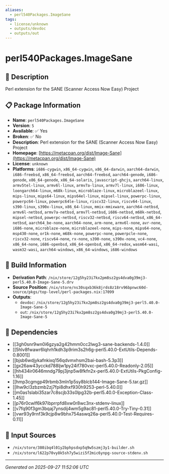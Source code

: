 ```yaml
---
aliases:
  - perl540Packages.ImageSane
tags:
  - license/unknown
  - outputs/devdoc
  - outputs/out
---
```


# perl540Packages.ImageSane

## 📝 Description

Perl extension for the SANE (Scanner Access Now Easy) Project

## 📋 Package Information

- **Name**: `perl540Packages.ImageSane`
- **Version**: `5`
- **Available**: ✅ Yes
- **Broken**: ✅ No
- **Description**: Perl extension for the SANE (Scanner Access Now Easy) Project
- **Homepage**: [https://metacpan.org/dist/Image-Sane](https://metacpan.org/dist/Image-Sane)
- **License**: `unknown`
- **Platforms**: `i686-cygwin`, `x86_64-cygwin`, `x86_64-darwin`, `aarch64-darwin`, `i686-freebsd`, `x86_64-freebsd`, `aarch64-freebsd`, `aarch64-genode`, `i686-genode`, `x86_64-genode`, `x86_64-solaris`, `javascript-ghcjs`, `aarch64-linux`, `armv5tel-linux`, `armv6l-linux`, `armv7a-linux`, `armv7l-linux`, `i686-linux`, `loongarch64-linux`, `m68k-linux`, `microblaze-linux`, `microblazeel-linux`, `mips-linux`, `mips64-linux`, `mips64el-linux`, `mipsel-linux`, `powerpc-linux`, `powerpc64-linux`, `powerpc64le-linux`, `riscv32-linux`, `riscv64-linux`, `s390-linux`, `s390x-linux`, `x86_64-linux`, `mmix-mmixware`, `aarch64-netbsd`, `armv6l-netbsd`, `armv7a-netbsd`, `armv7l-netbsd`, `i686-netbsd`, `m68k-netbsd`, `mipsel-netbsd`, `powerpc-netbsd`, `riscv32-netbsd`, `riscv64-netbsd`, `x86_64-netbsd`, `aarch64_be-none`, `aarch64-none`, `arm-none`, `armv6l-none`, `avr-none`, `i686-none`, `microblaze-none`, `microblazeel-none`, `mips-none`, `mips64-none`, `msp430-none`, `or1k-none`, `m68k-none`, `powerpc-none`, `powerpcle-none`, `riscv32-none`, `riscv64-none`, `rx-none`, `s390-none`, `s390x-none`, `vc4-none`, `x86_64-none`, `i686-openbsd`, `x86_64-openbsd`, `x86_64-redox`, `wasm64-wasi`, `wasm32-wasi`, `aarch64-windows`, `x86_64-windows`, `i686-windows`

## 🔧 Build Information

- **Derivation Path**: `/nix/store/12g5hy23i7kx2pm8sz2gs4dva0g39mj3-perl5.40.0-Image-Sane-5.drv`
- **Source Position**: `/nix/store/ns30sqxb36k8jrds8z18rv96bpnwc60d-source/pkgs/top-level/perl-packages.nix:17099`
- **Outputs**:
  - `devdoc`:  `/nix/store/12g5hy23i7kx2pm8sz2gs4dva0g39mj3-perl5.40.0-Image-Sane-5`
  - `out`:  `/nix/store/12g5hy23i7kx2pm8sz2gs4dva0g39mj3-perl5.40.0-Image-Sane-5`

## 🔗 Dependencies

- [[3gh0snr9wn0i6gzya2g42hmm0cc2lwg3-sane-backends-1.4.0]]
- [[5hlv8fwawr6lqhrh1kdh3p9rim3s2h6g-perl5.40.0-ExtUtils-Depends-0.8001]]
- [[bjsb6wdjykafnkixq156qdvmxhsm2bai-bash-5.3p3]]
- [[gx26aw43ycckd788ljw1py24if780vxc-perl5.40.0-Readonly-2.05]]
- [[hh434ir0646mndg79pj3jnp5w8fkfn2x-perl5.40.0-ExtUtils-PkgConfig-1.16]]
- [[hmp3cgmgp49rbmb3mln1p5sy8blcb144-Image-Sane-5.tar.gz]]
- [[lhw9cl3zbzmb2zj7fpi8dhxf930h9253-perl-5.40.0]]
- [[m0as1slabi35zar7c8scjb33s0lpg32b-perl5.40.0-Exception-Class-1.45]]
- [[p76r0cwlf6k97ibprrpfd8xw0r8wc3nx-stdenv-linux]]
- [[v7fq90f3gm3bqaj7ynsdij4wm5g9ac81-perl5.40.0-Try-Tiny-0.31]]
- [[vwr93y9rnf3k9cjp8w9bhx754aswq26a-perl5.40.0-Test-Requires-0.11]]

## 📁 Input Sources

- `/nix/store/380ibq4l01y2bphpsdxp5q9w5szmj3y1-builder.sh`
- `/nix/store/l622p70vy8k5sh7y5wizi5f2mic6ynpg-source-stdenv.sh`

---
*Generated on 2025-09-27 11:52:06 UTC*
